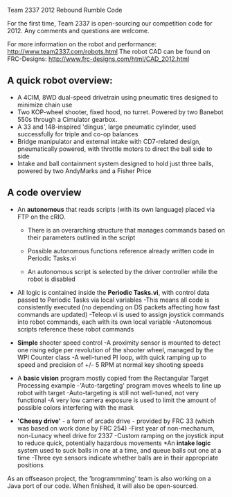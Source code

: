 Team 2337 2012 Rebound Rumble Code

For the first time, Team 2337 is open-sourcing our competition code for 2012. Any comments and questions are welcome.

For more information on the robot and performance: http://www.team2337.com/robots.html
The robot CAD can be found on FRC-Designs: http://www.frc-designs.com/html/CAD_2012.html

A quick robot overview:
-----------

* A 4CIM, 8WD dual-speed drivetrain using pneumatic tires designed to minimize chain use
* Two KOP-wheel shooter, fixed hood, no turret. Powered by two Banebot 550s through a Cimulator gearbox.
* A 33 and 148-inspired 'dingus', large pneumatic cylinder, used successfully for triple and co-op balances
* Bridge manipulator and external intake with CD7-related design, pneumatically powered, with throttle motors to direct the ball side to side
* Intake and ball containment system designed to hold just three balls, powered by two AndyMarks and a Fisher Price


A code overview
-----------

* An **autonomous** that reads scripts (with its own language) placed via FTP on the cRIO.

	* There is an overarching structure that manages commands based on their parameters outlined in the script
	
	* Possible autonomous functions reference already written code in Periodic Tasks.vi
	
	* An autonomous script is selected by the driver controller while the robot is disabled
	
* All logic is contained inside the **Periodic Tasks.vi**, with control data passed to Periodic Tasks via local variables
	-This means all code is consistently executed (no depending on DS packets affecting how fast commands are updated)
	-Teleop.vi is used to assign joystick commands into robot commands, each with its own local variable
	-Autonomous scripts reference these robot commands
* **Simple** shooter speed control
	-A proximity sensor is mounted to detect one rising edge per revolution of the shooter wheel, managed by the WPI Counter class
	-A well-tuned PI loop, with quick ramping up to speed and precision of +/- 5 RPM at normal key shooting speeds
* A **basic vision** program mostly copied from the Rectangular Target Processing example
	-'Auto-targeting' program moves wheels to line up robot with target
	-Auto-targeting is still not well-tuned, not very functional
	-A very low camera exposure is used to limit the amount of possible colors interfering with the mask
* **'Cheesy drive'** - a form of arcade drive - provided by FRC 33 (which was based on work done by FRC 254)
	-First year of non-mechanum, non-Lunacy wheel drive for 2337
	-Custom ramping on the joystick input to reduce quick, potentially hazardous movements
*An **intake logic** system used to suck balls in one at a time, and queue balls out one at a time
	-Three eye sensors indicate whether balls are in their appropriate positions

As an offseason project, the 'brogrammming' team is also working on a Java port of our code. When finished, it will also be open-sourced.